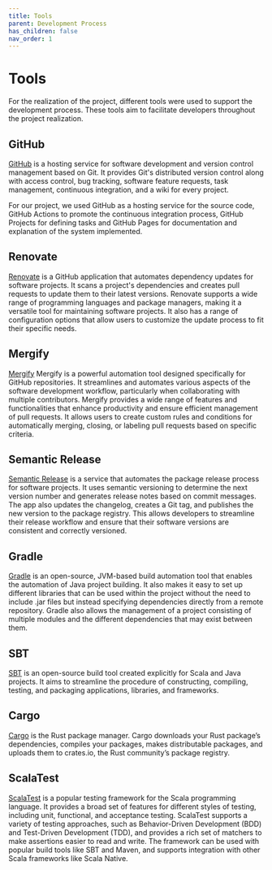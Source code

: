 ```yaml
---
title: Tools
parent: Development Process 
has_children: false
nav_order: 1
---
```


# Tools

For the realization of the project, different tools were used to support the development process. These tools aim to facilitate developers throughout the project realization.

## GitHub

[GitHub](https://github.com/) is a hosting service for software development and version control management based on Git. It provides Git's distributed version control along with access control, bug tracking, software feature requests, task management, continuous integration, and a wiki for every project.

For our project, we used GitHub as a hosting service for the source code, GitHub Actions to promote the continuous integration process, GitHub Projects for defining tasks and GitHub Pages for documentation and explanation of the system implemented.

## Renovate
[Renovate](https://docs.renovatebot.com/) is a GitHub application that automates dependency updates for software projects. It scans a project's dependencies and creates pull requests to update them to their latest versions. Renovate supports a wide range of programming languages and package managers, making it a versatile tool for maintaining software projects. It also has a range of configuration options that allow users to customize the update process to fit their specific needs.

## Mergify
[Mergify](https://mergify.com/) Mergify is a powerful automation tool designed specifically for GitHub repositories. It streamlines and automates various aspects of the software development workflow, particularly when collaborating with multiple contributors. Mergify provides a wide range of features and functionalities that enhance productivity and ensure efficient management of pull requests. It allows users to create custom rules and conditions for automatically merging, closing, or labeling pull requests based on specific criteria.

## Semantic Release
[Semantic Release](https://semantic-release.gitbook.io/semantic-release/) is a service that automates the package release process for software projects. It uses semantic versioning to determine the next version number and generates release notes based on commit messages. The app also updates the changelog, creates a Git tag, and publishes the new version to the package registry. This allows developers to streamline their release workflow and ensure that their software versions are consistent and correctly versioned.

## Gradle
[Gradle](https://gradle.org/) is an open-source, JVM-based build automation tool that enables the automation of Java project building. It also makes it easy to set up different libraries that can be used within the project without the need to include .jar files but instead specifying dependencies directly from a remote repository. Gradle also allows the management of a project consisting of multiple modules and the different dependencies that may exist between them.

## SBT
[SBT](https://www.scala-sbt.org/) is an open-source build tool created explicitly for Scala and Java projects. It aims to streamline the procedure of constructing, compiling, testing, and packaging applications, libraries, and frameworks.

## Cargo
[Cargo](https://doc.rust-lang.org/cargo/) is the Rust package manager. Cargo downloads your Rust package’s dependencies, compiles your packages, makes distributable packages, and uploads them to crates.io, the Rust community’s package registry.

## ScalaTest
[ScalaTest](https://www.scalatest.org/) is a popular testing framework for the Scala programming language. It provides a broad set of features for different styles of testing, including unit, functional, and acceptance testing. ScalaTest supports a variety of testing approaches, such as Behavior-Driven Development (BDD) and Test-Driven Development (TDD), and provides a rich set of matchers to make assertions easier to read and write. The framework can be used with popular build tools like SBT and Maven, and supports integration with other Scala frameworks like Scala Native.
